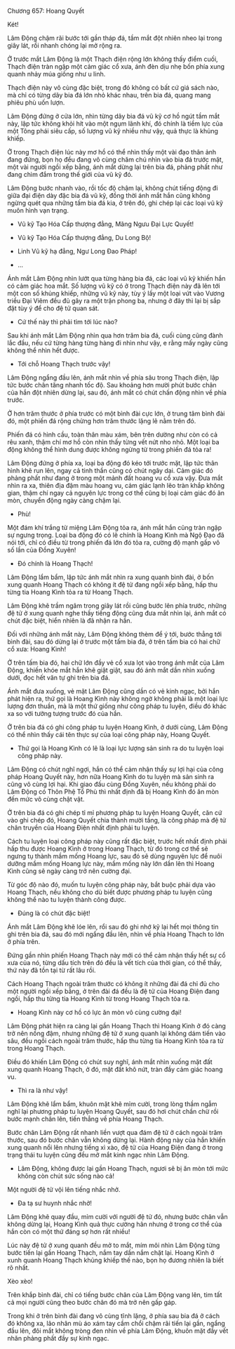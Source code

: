 




Chương 657: Hoang Quyết


Két!

Lâm Động chậm rãi bước tới gần tháp đá, tầm mắt đột nhiên nheo lại trong giây lát, rồi nhanh chóng lại mở rộng ra.

Ở trước mắt Lâm Động là một Thạch điện rộng lớn không thấy điểm cuối, Thạch điện tràn ngập một cảm giác cổ xưa, ánh đèn dịu nhẹ bốn phía xung quanh nhảy múa giống như u linh.

Thạch điện này vô cùng đặc biệt, trong đó không có bất cứ giá sách nào, mà chỉ có từng dãy bia đá lớn nhỏ khác nhau, trên bia đá, quang mang phiêu phù uốn lượn.

Lâm Động đứng ở cửa lớn, nhìn từng dãy bia đá vũ kỹ cơ hồ ngút tầm mắt này, lập tức không khỏi hít vào một ngụm lãnh khí, đó chính là tiềm lực của một Tông phái siêu cấp, số lượng vũ kỹ nhiều như vậy, quả thực là khủng khiếp.

Ở trong Thạch điện lúc này mơ hồ có thể nhìn thấy một vài đạo thân ảnh đang đứng, bọn họ đều đang vô cùng chăm chú nhìn vào bia đá trước mặt, một vài người ngồi xếp bằng, ánh mắt dừng lại trên bia đá, phảng phất như đang chìm đắm trong thế giới của vũ kỹ đó.

Lâm Động bước nhanh vào, rồi tốc độ chậm lại, không chút tiếng động đi giữa đại điện dày đặc bia đá vũ kỹ, đồng thời ánh mắt hắn cũng không ngừng quét qua những tấm bia đá kia, ở trên đó, ghi chép lại các loại vũ kỹ muôn hình vạn trạng.

- Vũ kỹ Tạo Hóa Cấp thượng đẳng, Mãng Ngưu Đại Lực Quyết!

- Vũ kỹ Tạo Hóa Cấp thượng đẳng, Du Long Bộ!

- Linh Vũ kỹ hạ đẳng, Ngư Long Đao Pháp!

- …

Ánh mắt Lâm Động nhìn lướt qua từng hàng bia đá, các loại vũ kỹ khiến hắn có cảm giác hoa mắt. Số lượng vũ kỹ có ở trong Thạch điện này đã lên tới một con số khủng khiếp, những vũ kỹ này, tùy ý lấy một loại vứt vào Vương triều Đại Viêm đều đủ gây ra một trận phong ba, nhưng ở đây thì lại bị sắp đặt tùy ý để cho đệ tử quan sát.

- Cứ thế này thì phải tìm tới lúc nào?

Sau khi ánh mắt Lâm Động nhìn qua hơn trăm bia đá, cuối cùng cũng đành lắc đầu, nếu cứ từng hàng từng hàng đi nhìn như vậy, e rằng mấy ngày cũng không thể nhìn hết được.

- Tới chỗ Hoang Thạch trước vậy!

Lâm Động ngẩng đầu lên, ánh mắt nhìn về phía sâu trong Thạch điện, lập tức bước chân tăng nhanh tốc độ. Sau khoảng hơn mười phút bước chân của hắn đột nhiên dừng lại, sau đó, ánh mắt có chút chấn động nhìn về phía trước.

Ở hơn trăm thước ở phía trước có một bình đài cực lớn, ở trung tâm bình đài đó, một phiến đá rộng chừng hơn trăm thước lặng lẽ nằm trên đó.

Phiến đá có hình cầu, toàn thân màu xám, bên trên dường như còn có cả rêu xanh, thậm chí mơ hồ còn nhìn thấy từng vết nứt nho nhỏ. Một loại ba động không thể hình dung được không ngừng từ trong phiến đá tỏa ra!

Lâm Động đứng ở phía xa, loại ba động đó kéo tới trước mặt, lập tức thân hình khẽ run lên, ngay cả tinh thần cũng có chút ngây dại. Cảm giác đó phảng phất như đang ở trong một mảnh đất hoang vu cổ xưa vậy. Đưa mắt nhìn ra xa, thiên địa đậm màu hoang vu, cảm giác lạnh lẽo tràn khắp không gian, thậm chí ngay cả nguyên lực trong cơ thể cũng bị loại cảm giác đó ăn mòn, chuyển động ngày càng chậm lại.

- Phù!

Một đám khí trắng từ miệng Lâm Động tỏa ra, ánh mắt hắn cũng tràn ngập sự ngưng trọng. Loại ba động đó có lẽ chính là Hoang Kình mà Ngộ Đạo đã nói tới, chỉ có điều từ trong phiến đá lớn đó tỏa ra, cường độ mạnh gấp vô số lần của Đồng Xuyên!

- Đó chính là Hoang Thạch!

Lâm Động lẩm bẩm, lập tức ánh mắt nhìn ra xung quanh bình đài, ở bốn xung quanh Hoang Thạch có không ít đệ tử đang ngồi xếp bằng, hấp thu từng tia Hoang Kình tỏa ra từ Hoang Thạch.

Lâm Động khẽ trầm ngâm trong giây lát rồi cũng bước lên phía trước, những đệ tử ở xung quanh nghe thấy tiếng động cũng đưa mắt nhìn lại, ánh mắt có chút đặc biệt, hiển nhiên là đã nhận ra hắn.

Đối với những ánh mắt này, Lâm Động không thèm để ý tới, bước thẳng tới bình đài, sau đó dừng lại ở trước một tấm bia đá, ở trên tấm bia có hai chữ cổ xưa: Hoang Kình!

Ở trên tấm bia đó, hai chữ lớn đầy vẻ cổ xưa lọt vào trong ánh mắt của Lâm Động, khiến khóe mắt hắn khẽ giật giật, sau đó ánh mắt dần nhìn xuống dưới, đọc hết văn tự ghi trên bia đá.

Ánh mắt đưa xuống, vẻ mặt Lâm Động cũng dần có vẻ kinh ngạc, bởi hắn phát hiện ra, thứ gọi là Hoang Kình này không ngờ không phải là một loại lực lượng đơn thuần, mà là một thứ giống như công pháp tu luyện, điều đó khác xa so với tưởng tượng trước đó của hắn.

Ở trên bia đá có ghi công pháp tu luyện Hoang Kình, ở dưới cùng, Lâm Động có thể nhìn thấy cái tên thực sự của loại công pháp này, Hoang Quyết.

- Thứ gọi là Hoang Kình có lẽ là loại lực lượng sản sinh ra do tu luyện loại công pháp này.

Lâm Động có chút nghĩ ngợi, hắn có thể cảm nhận thấy sự lợi hại của công pháp Hoang Quyết này, hơn nữa Hoang Kình do tu luyện mà sản sinh ra cũng vô cùng lợi hại. Khi giao đấu cùng Đồng Xuyên, nếu không phải do Lâm Động có Thôn Phệ Tổ Phù thì nhất định đã bị Hoang Kình đó ăn mòn đến mức vô cùng chật vật.

Ở trên bia đá có ghi chép tỉ mỉ phương pháp tu luyện Hoang Quyết, căn cứ vào ghi chép đó, Hoang Quyết chia thành mười tầng, là công pháp mà đệ tử chân truyền của Hoang Điện nhất định phải tu luyện.

Cách tu luyện loại công pháp này cũng rất đặc biệt, trước hết nhất định phải hấp thu được Hoang Kình ở trong Hoang Thạch, từ đó trong cơ thể sẽ ngưng tụ thành mầm mống Hoang lực, sau đó sẽ dùng nguyên lực để nuôi dưỡng mầm mống Hoang lực này, mầm mống này lớn dần lên thì Hoang Kình cũng sẽ ngày càng trở nên cường đại.

Từ góc độ nào đó, muốn tu luyện công pháp này, bắt buộc phải dựa vào Hoang Thạch, nếu không cho dù biết được phương pháp tu luyện cũng không thể nào tu luyện thành công được.

- Đúng là có chút đặc biệt!

Ánh mắt Lâm Động khẽ lóe lên, rổi sau đó ghi nhớ kỹ lại hết mọi thông tin ghi trên bia đá, sau đó mới ngẩng đầu lên, nhìn về phía Hoang Thạch to lớn ở phía trên.

Đứng gần nhìn phiến Hoang Thạch này mới có thể cảm nhận thấy hết sự cổ xưa của nó, từng dấu tích trên đó đều là vết tích của thời gian, có thể thấy, thứ này đã tồn tại từ rất lâu rồi.

Cách Hoang Thạch ngoài trăm thước có không ít những đài đá chỉ đủ cho một người ngồi xếp bằng, ở trên đài đá đều là đệ tử của Hoang Điện đang ngồi, hấp thu từng tia Hoang Kình từ trong Hoang Thạch tỏa ra.

- Hoang Kình này cơ hồ có lực ăn mòn vô cùng cường đại!

Lâm Động phát hiện ra càng lại gần Hoang Thạch thì Hoang Kình ở đó càng trở nên nồng đậm, nhưng những đệ tử ở xung quanh lại không dám tiến vào sâu, đều ngồi cách ngoài trăm thước, hấp thu từng tia Hoang Kình tỏa ra từ trong Hoang Thạch.

Điều đó khiến Lâm Động có chút suy nghĩ, ánh mắt nhìn xuống mặt đất xung quanh Hoang Thạch, ở đó, mặt đất khô nứt, tràn đầy cảm giác hoang vu.

- Thì ra là như vậy!

Lâm Động khẽ lẩm bẩm, khuôn mặt khẽ mỉm cười, trong lòng thầm ngẫm nghĩ lại phương pháp tu luyện Hoang Quyết, sau đó hơi chút chần chừ rồi bước mạnh chân lên, tiến thẳng về phía Hoang Thạch.

Bước chân Lâm Động rất nhanh liền vượt qua đám đệ tử ở cách ngoài trăm thước, sau đó bước chân vẫn không dừng lại. Hành động này của hắn khiến xung quanh nổi lên nhưng tiếng xì xào, đệ tử của Hoang Điện đang ở trong trạng thái tu luyện cũng đều mở mắt kinh ngạc nhìn Lâm Động.

- Lâm Động, không được lại gần Hoang Thạch, ngươi sẽ bị ăn mòn tới mức không còn chút sức sống nào cả!

Một người đệ tử vội lên tiếng nhắc nhở.

- Đa tạ sư huynh nhắc nhở!

Lâm Động khẽ quay đầu, mỉm cười với người đệ tử đó, nhưng bước chân vẫn không dừng lại, Hoang Kình quả thực cường hãn nhưng ở trong cơ thể của hắn còn có một thứ đáng sợ hơn rất nhiều!

Lúc này đệ tử ở xung quanh đều mở to mắt, mím môi nhìn Lâm Động từng bước tiến lại gần Hoang Thạch, nắm tay dần nắm chặt lại. Hoang Kình ở xunh quanh Hoang Thạch khủng khiếp thế nào, bọn họ đương nhiên là biết rõ nhất.

Xèo xèo!

Trên khắp bình đài, chỉ có tiếng bước chân của Lâm Động vang lên, tim tất cả mọi người cũng theo bước chân đó mà trở nên gấp gáp.

Trong khi ở trên bình đài đang vô cùng tĩnh lặng, ở phía sau bia đá ở cách đó không xa, lão nhân mù áo xám tay cầm chổi chậm rãi tiến lại gần, ngẩng đầu lên, đôi mắt không tròng đen nhìn về phía Lâm Động, khuôn mặt đầy vết nhăn phảng phất đầy sự kinh ngạc.




